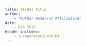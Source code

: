 ```yaml
---
title: Slides Title
author:
    - "Author Name\\\n Affiliation"
date:
    - Feb 2019
header-includes:
    - \usepackage{natbib}
---
```

